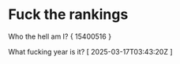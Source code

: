 # Fuck the rankings

Who the hell am I?
{ 15400516 }

What fucking year is it?
[ 2025-03-17T03:43:20Z ]
